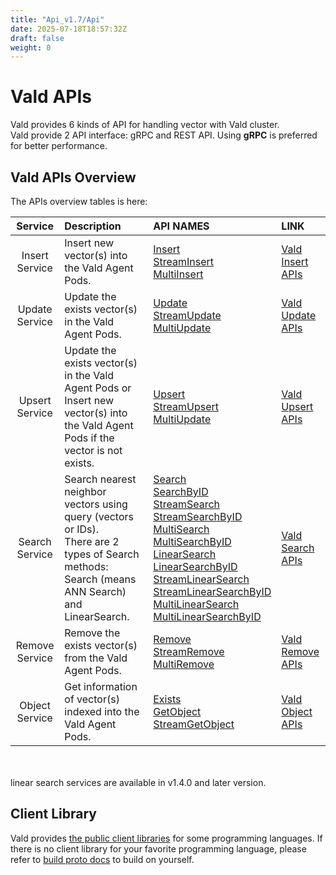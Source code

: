 ```yaml
---
title: "Api_v1.7/Api"
date: 2025-07-18T18:57:32Z
draft: false
weight: 0
---
```


# Vald APIs

Vald provides 6 kinds of API for handling vector with Vald cluster.<br>
Vald provide 2 API interface: gRPC and REST API.
Using **gRPC** is preferred for better performance.

## Vald APIs Overview

The APIs overview tables is here:

|    Service     | Description                                                                                                                                       | API NAMES                                                                                                                                                                                                                                                                                                                                                                                                                                                                                                                                                                                                                                                                                                                | LINK                                 |
| :------------: | :------------------------------------------------------------------------------------------------------------------------------------------------ | :----------------------------------------------------------------------------------------------------------------------------------------------------------------------------------------------------------------------------------------------------------------------------------------------------------------------------------------------------------------------------------------------------------------------------------------------------------------------------------------------------------------------------------------------------------------------------------------------------------------------------------------------------------------------------------------------------------------------- | :----------------------------------- |
| Insert Service | Insert new vector(s) into the Vald Agent Pods.                                                                                                    | [Insert](/docs/v1.7/api/insert#insert-rpc)<br>[StreamInsert](/docs/v1.7/api/insert#streaminsert-rpc)<br>[MultiInsert](/docs/v1.7/api/insert#multiinsert-rpc)                                                                                                                                                                                                                                                                                                                                                                                                                                                                                                                                                                            | [Vald Insert APIs](/docs/v1.7/api/insert) |
| Update Service | Update the exists vector(s) in the Vald Agent Pods.                                                                                               | [Update](/docs/v1.7/api/update#update-rpc)<br>[StreamUpdate](/docs/v1.7/api/update#streamupdate-rpc)<br>[MultiUpdate](/docs/v1.7/api/update#multiupdate-rpc)                                                                                                                                                                                                                                                                                                                                                                                                                                                                                                                                                                            | [Vald Update APIs](/docs/v1.7/api/update) |
| Upsert Service | Update the exists vector(s) in the Vald Agent Pods or Insert new vector(s) into the Vald Agent Pods if the vector is not exists.                  | [Upsert](/docs/v1.7/api/upsert#upsert-rpc)<br>[StreamUpsert](/docs/v1.7/api/upsert#streamupsert-rpc)<br>[MultiUpdate](/docs/v1.7/api/upsert#multiupsert-rpc)                                                                                                                                                                                                                                                                                                                                                                                                                                                                                                                                                                            | [Vald Upsert APIs](/docs/v1.7/api/upsert) |
| Search Service | Search nearest neighbor vectors using query (vectors or IDs).<br>There are 2 types of Search methods: Search (means ANN Search) and LinearSearch. | [Search](/docs/v1.7/api/search#search-rpc)<br>[SearchByID](/docs/v1.7/api/search#searchbyid-rpc)<br>[StreamSearch](/docs/v1.7/api/search#streamsearch-rpc)<br>[StreamSearchByID](/docs/v1.7/api/search#streamsearchbyid-rpc)<br>[MultiSearch](/docs/v1.7/api/search#multisearch-rpc)<br>[MultiSearchByID](/docs/v1.7/api/search#multisearchbyid-rpc)<br>[LinearSearch](/docs/v1.7/api/search#linearsearch-rpc)<br>[LinearSearchByID](/docs/v1.7/api/search#linearsearchbyid-rpc)<br>[StreamLinearSearch](/docs/v1.7/api/search#streamlinearsearch-rpc)<br>[StreamLinearSearchByID](/docs/v1.7/api/search#streamlinearsearchbyid-rpc)<br>[MultiLinearSearch](/docs/v1.7/api/search#multilinearsearch-rpc)<br>[MultiLinearSearchByID](/docs/v1.7/api/search#multilinearsearchbyid-rpc) | [Vald Search APIs](/docs/v1.7/api/search) |
| Remove Service | Remove the exists vector(s) from the Vald Agent Pods.                                                                                             | [Remove](/docs/v1.7/api/remove#remove-rpc)<br>[StreamRemove](/docs/v1.7/api/remove#streamremove-rpc)<br>[MultiRemove](/docs/v1.7/api/remove#multiremove-rpc)                                                                                                                                                                                                                                                                                                                                                                                                                                                                                                                                                                            | [Vald Remove APIs](/docs/v1.7/api/remove) |
| Object Service | Get information of vector(s) indexed into the Vald Agent Pods.                                                                                    | [Exists](/docs/v1.7/api/object#exists-rpc)<br>[GetObject](/docs/v1.7/api/object#getobject-rpc)<br>[StreamGetObject](/docs/v1.7/api/object#streamgetobject-rpc)                                                                                                                                                                                                                                                                                                                                                                                                                                                                                                                                                                          | [Vald Object APIs](/docs/v1.7/api/object) |

<br>
<br>
<div class="notice">
linear search services are available in v1.4.0 and later version.
</div>

## Client Library

Vald provides [the public client libraries](/docs/v1.7/user-guides/sdks) for some programming languages.
If there is no client library for your favorite programming language, please refer to [build proto docs](/docs/v1.7/api/build_proto) to build on yourself.
